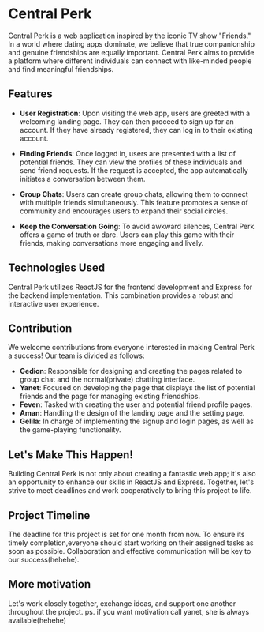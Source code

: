 
# Central Perk

Central Perk is a web application inspired by the iconic TV show "Friends." In a world where dating apps dominate, we believe that true companionship and genuine friendships are equally important. Central Perk aims to provide a platform where different individuals can connect with like-minded people and find meaningful friendships.

## Features

- **User Registration**: Upon visiting the web app, users are greeted with a welcoming landing page. They can then proceed to sign up for an account. If they have already registered, they can log in to their existing account.

- **Finding Friends**: Once logged in, users are presented with a list of potential friends. They can view the profiles of these individuals and send friend requests. If the request is accepted, the app automatically initiates a conversation between them.

- **Group Chats**: Users can create group chats, allowing them to connect with multiple friends simultaneously. This feature promotes a sense of community and encourages users to expand their social circles.

- **Keep the Conversation Going**: To avoid awkward silences, Central Perk offers a game of truth or dare. Users can play this game with their friends, making conversations more engaging and lively.

## Technologies Used

Central Perk utilizes ReactJS for the frontend development and Express for the backend implementation. This combination provides a robust and interactive user experience.

## Contribution

We welcome contributions from everyone interested in making Central Perk a success! Our team is divided as follows:

- **Gedion**: Responsible for designing and creating the pages related to group chat and the normal(private) chatting interface.
- **Yanet**: Focused on developing the page that displays the list of potential friends and the page for managing existing friendships.
- **Feven**: Tasked with creating the user and potential friend profile pages.
- **Aman**: Handling the design of the landing page and the setting page.
- **Gelila**: In charge of implementing the signup and login pages, as well as the game-playing functionality.

## Let's Make This Happen!
Building Central Perk is not only about creating a fantastic web app; it's also an opportunity to enhance our skills in ReactJS and Express. Together, let's strive to meet deadlines and work cooperatively to bring this project to life.

## Project Timeline
The deadline for this project is set for one month from now. To ensure its timely completion,everyone should start working on their assigned tasks as soon as possible. Collaboration and effective communication will be key to our success(hehehe).
## More motivation
Let's work closely together, exchange ideas, and support one another throughout the project. ps. if you want motivation call yanet, she is always available(hehehe)
